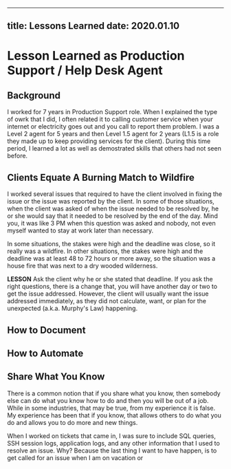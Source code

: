 ---- 
title: Lessons Learned 
date: 2020.01.10
---- 

# Lesson Learned as Production Support / Help Desk Agent 

## Background 

I worked for 7 years in Production Support role. When I explained the type of owrk 
that I did, I often related it to calling customer service when your internet or 
electricity goes out and you call to report them problem. I was a Level 2 agent for 
5 years and then Level 1.5 agent for 2 years (L1.5 is a role they made up to keep 
providing services for the client). During this time period, I learned a lot as
well as demostrated skills that others had not seen before. 

## Clients Equate A Burning Match to Wildfire

I worked several issues that required to have the client involved in fixing the 
issue or the issue was reported by the client. In some of those situations, when 
the client was asked of when the issue needed to be resolved by, he or she would 
say that it needed to be resolved by the end of the day. Mind you, it was like 
3 PM when this question was asked and nobody, not even myself wanted to stay at 
work later than necessary. 

In some situations, the stakes were high and the deadline was close, so it 
really was a wildfire. In other situations, the stakes were high and the deadline 
was at least 48 to 72 hours or more away, so the situation was a house fire that 
was next to a dry wooded wilderness. 

**LESSON** Ask the client why he or she stated that deadline. If you ask the 
right questions, there is a change that, you will 
have another day or two to get the issue addressed. However, the client will
usually want the issue addressed immediately, as they did not calculate, want,
 or plan for the unexpected (a.k.a. Murphy's Law) happening.

## How to Document

## How to Automate 

## Share What You Know 

There is a common notion that if you share what you know, then somebody else can 
do what you know how to do and then you will be out of a job. While in some 
industries, that may be true, from my experience it is false. My experience has
been that if you know, that allows others to do what you do and allows you to 
do more and new things. 

When I worked on tickets that came in, I was sure to include SQL queries, 
SSH session logs, application logs, and any other information that I used to 
resolve an issue. Why? Because the last thing I want to have happen, is to get 
called for an issue when I am on vacation or 
